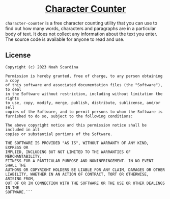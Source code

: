 <h1 align="center"><a href="https://github.com/nscardina/character-counter/">Character Counter</a></h1>

`character-counter` is a free character counting utility that you can use to find out how many words, characters and paragraphs are in a particular body of text. It does not collect any information about the text you enter. The source code is available for anyone to read and use.

## License

```MIT License
Copyright (c) 2023 Noah Scardina

Permission is hereby granted, free of charge, to any person obtaining a copy
of this software and associated documentation files (the "Software"), to deal
in the Software without restriction, including without limitation the rights
to use, copy, modify, merge, publish, distribute, sublicense, and/or sell
copies of the Software, and to permit persons to whom the Software is
furnished to do so, subject to the following conditions:

The above copyright notice and this permission notice shall be included in all
copies or substantial portions of the Software.

THE SOFTWARE IS PROVIDED "AS IS", WITHOUT WARRANTY OF ANY KIND, EXPRESS OR
IMPLIED, INCLUDING BUT NOT LIMITED TO THE WARRANTIES OF MERCHANTABILITY,
FITNESS FOR A PARTICULAR PURPOSE AND NONINFRINGEMENT. IN NO EVENT SHALL THE
AUTHORS OR COPYRIGHT HOLDERS BE LIABLE FOR ANY CLAIM, DAMAGES OR OTHER
LIABILITY, WHETHER IN AN ACTION OF CONTRACT, TORT OR OTHERWISE, ARISING FROM,
OUT OF OR IN CONNECTION WITH THE SOFTWARE OR THE USE OR OTHER DEALINGS IN THE
SOFTWARE.```
